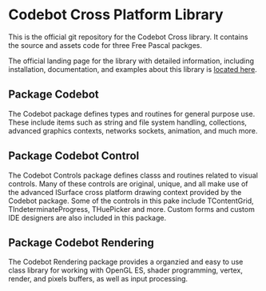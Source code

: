 # Codebot Cross Platform Library

This is the official git repository for the Codebot Cross library. It contains the source and assets code for three Free Pascal packges.

The official landing page for the library with detailed information, including installation, documentation, and examples about this library is [located here](https://cross.codebot.org).

## Package Codebot

The Codebot package defines types and routines for general purpose use. These include items such as string and file system handling, collections, advanced graphics contexts, networks sockets, animation, and much more.

## Package Codebot Control

The Codebot Controls package defines classs and routines related to visual controls. Many of these controls are original, unique, and all make use of the advanced ISurface cross platform drawing context provided by the Codebot package. Some of the controls in this pake include TContentGrid, TIndeterminateProgress, THuePicker and more. Custom forms and custom IDE designers are also included in this package.

## Package Codebot Rendering

The Codebot Rendering package provides a organzied and easy to use class library for working with OpenGL ES, shader programming, vertex, render, and pixels buffers, as well as input processing.
